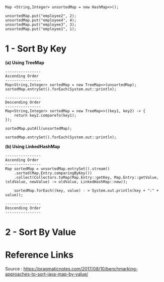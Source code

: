     Map <String,Integer> unsortedMap = new HashMap<>();
    
    unsortedMap.put("employee2", 2);
    unsortedMap.put("employee4", 4);
    unsortedMap.put("employee3", 3);
    unsortedMap.put("employee1", 1);
    
    
# 1 - Sort By Key 

**(a) Using TreeMap**

    ----------------
    Ascending Order
    ----------------
    Map<String,Integer> sortedMap = new TreeMap<>(unsortedMap);  		
    sortedMap.entrySet().forEach(System.out::println);

    ----------------
    Descending Order
    ----------------
    Map<String,Integer> sortedMap = new TreeMap<>((key1, key2) -> {
        return key2.compareTo(key1);
    });
        
    sortedMap.putAll(unsortedMap);
        
    sortedMap.entrySet().forEach(System.out::println);

**(b) Using LinkedHashMap**

    ----------------
    Ascending Order
    ----------------
    Map sortedMap = unsortedMap.entrySet().stream()
	    .sorted(Map.Entry.comparingByKey())
	    .collect(Collectors.toMap(Map.Entry::getKey, Map.Entry::getValue,(oldValue, newValue) -> oldValue, LinkedHashMap::new));

        sortedMap.forEach((key, value) - > System.out.println(key + ":" + value));

    ----------------
    Descending Order
    ----------------


# 2 - Sort By Value




# Reference Links

  Source : https://pragmaticnotes.com/2017/08/10/benchmarking-approaches-to-sort-java-map-by-value/
